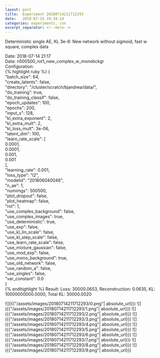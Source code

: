 ```yaml
---
layout: post
title:  Experiment 20180714211712293
date:   2018-07-16 19:34:14
categories: experiments, cnn
excerpt_separator: <!--more-->
---
```

Deterministic single AE, KL 3e-6: New network without sigmoid, fast w square, complex data  

 <!--more-->
Date: 2018-07-14 21:17  
Data: n500500_rot1_new_complex_w_monobckgr  
Configuration:   
{% highlight ruby %}
{  
    "batch_size": 64,   
    "create_latents": false,   
    "directory": "/cluster/scratch/bjandrea/data/",   
    "do_training": true,   
    "do_training_classif": false,   
    "epoch_updates": 100,   
    "epochs": 200,   
    "input_s": 128,   
    "kl_extra_exponent": 2,   
    "kl_extra_mult": 2,   
    "kl_loss_mult": 3e-06,   
    "latent_dim": 100,   
    "learn_rate_scale": [  
        0.0001,   
        0.0001,   
        0.001,   
        0.001  
    ],   
    "learning_rate": 0.001,   
    "loss_type": "l2",   
    "modelid": "201806040046",   
    "n_ae": 1,   
    "numimgs": 500500,   
    "plot_dropout": false,   
    "plot_heatmap": false,   
    "rot": 1,   
    "use_complex_background": false,   
    "use_complex_images": true,   
    "use_deterministic": true,   
    "use_exp": false,   
    "use_kl_lin_scale": false,   
    "use_kl_step_scale": false,   
    "use_learn_rate_scale": false,   
    "use_mixture_gaussian": false,   
    "use_mod_exp": false,   
    "use_mono_background": true,   
    "use_old_network": false,   
    "use_random_a": false,   
    "use_singles": false,   
    "var_constant": 0.0  
}  
{% endhighlight %}
Result: Loss: 30000.0653, Reconstruction: 0.0635, KL: 10000000000.0000, Total KL: 30000.0020  

![]({{"/assets/images/20180714211712293/0.png"| absolute_url}})
![]({{"/assets/images/20180714211712293/1.png"| absolute_url}})
![]({{"/assets/images/20180714211712293/2.png"| absolute_url}})
![]({{"/assets/images/20180714211712293/3.png"| absolute_url}})
![]({{"/assets/images/20180714211712293/4.png"| absolute_url}})
![]({{"/assets/images/20180714211712293/5.png"| absolute_url}})
![]({{"/assets/images/20180714211712293/6.png"| absolute_url}})
![]({{"/assets/images/20180714211712293/7.png"| absolute_url}})
![]({{"/assets/images/20180714211712293/8.png"| absolute_url}})
![]({{"/assets/images/20180714211712293/9.png"| absolute_url}})
